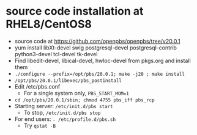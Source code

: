 # source code installation at RHEL8/CentOS8
- source code at https://github.com/openpbs/openpbs/tree/v20.0.1
- yum install libXt-devel swig postgresql-devel postgresql-contrib python3-devel tcl-devel tk-devel
- Find libedit-devel, libical-devel, hwloc-devel from pkgs.org and install them
- `./configure --prefix=/opt/pbs/20.0.1; make -j20 ; make install`
- `/opt/pbs/20.0.1/libexec/pbs_postinstall`
- Edit /etc/pbs.conf
  - For a single system only, `PBS_START_MOM=1`
- `cd /opt/pbs/20.0.1/sbin; chmod 4755 pbs_iff pbs_rcp`
- Starting server: `/etc/init.d/pbs start`
  - To stop, `/etc/init.d/pbs stop`
- For end users: `. /etc/profile.d/pbs.sh`
  - Try `qstat -B`
